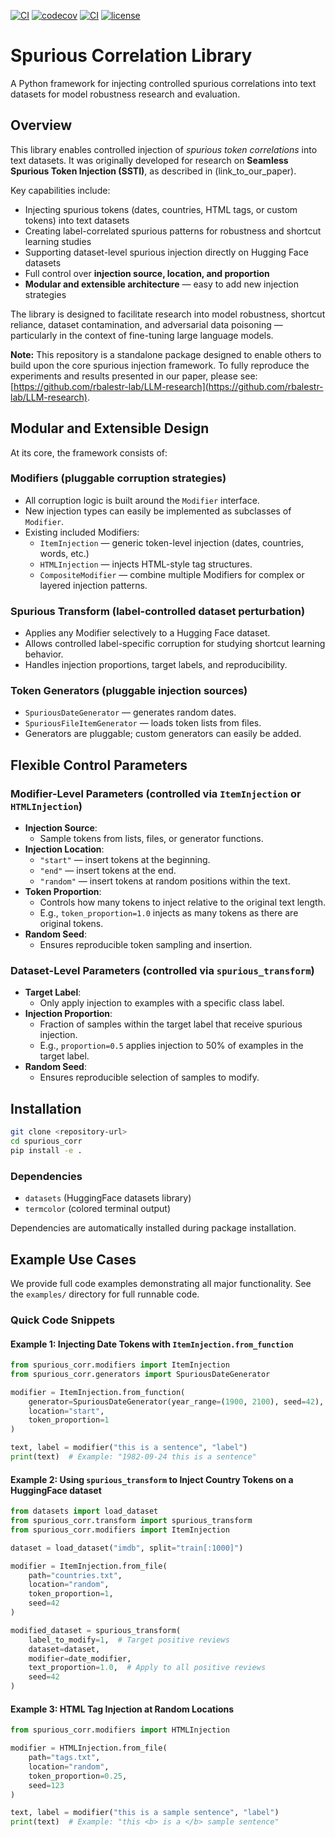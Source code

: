 [![CI](https://github.com/pradyut3501/spurious_corr/actions/workflows/ci.yml/badge.svg)](https://github.com/pradyut3501/spurious_corr/actions)
[![codecov](https://codecov.io/gh/pradyut3501/spurious_corr/branch/main/graph/badge.svg?token=YOUR_TOKEN)](https://codecov.io/gh/pradyut3501/spurious_corr)
[![CI](https://github.com/pradyut3501/spurious_corr/actions/workflows/ci.yml/badge.svg)](https://github.com/pradyut3501/spurious_corr/actions/workflows/ci.yml)
[![license](https://img.shields.io/github/license/pradyut3501/spurious_corr)](LICENSE)

# Spurious Correlation Library

A Python framework for injecting controlled spurious correlations into text datasets for model robustness research and evaluation.

## Overview

This library enables controlled injection of *spurious token correlations* into text datasets. It was originally developed for research on **Seamless Spurious Token Injection (SSTI)**, as described in (link_to_our_paper).

Key capabilities include:

- Injecting spurious tokens (dates, countries, HTML tags, or custom tokens) into text datasets
- Creating label-correlated spurious patterns for robustness and shortcut learning studies
- Supporting dataset-level spurious injection directly on Hugging Face datasets
- Full control over **injection source, location, and proportion**
- **Modular and extensible architecture** — easy to add new injection strategies

The library is designed to facilitate research into model robustness, shortcut reliance, dataset contamination, and adversarial data poisoning — particularly in the context of fine-tuning large language models.

**Note:** This repository is a standalone package designed to enable others to build upon the core spurious injection framework. To fully reproduce the experiments and results presented in our paper, please see: [https://github.com/rbalestr-lab/LLM-research](https://github.com/rbalestr-lab/LLM-research).

## Modular and Extensible Design

At its core, the framework consists of:

### Modifiers (pluggable corruption strategies)

- All corruption logic is built around the `Modifier` interface.
- New injection types can easily be implemented as subclasses of `Modifier`.
- Existing included Modifiers:
  - `ItemInjection` — generic token-level injection (dates, countries, words, etc.)
  - `HTMLInjection` — injects HTML-style tag structures.
  - `CompositeModifier` — combine multiple Modifiers for complex or layered injection patterns.

### Spurious Transform (label-controlled dataset perturbation)

- Applies any Modifier selectively to a Hugging Face dataset.
- Allows controlled label-specific corruption for studying shortcut learning behavior.
- Handles injection proportions, target labels, and reproducibility.

### Token Generators (pluggable injection sources)

- `SpuriousDateGenerator` — generates random dates.
- `SpuriousFileItemGenerator` — loads token lists from files.
- Generators are pluggable; custom generators can easily be added.

## Flexible Control Parameters

### Modifier-Level Parameters (controlled via `ItemInjection` or `HTMLInjection`)

- **Injection Source**:
  - Sample tokens from lists, files, or generator functions.
- **Injection Location**:
  - `"start"` — insert tokens at the beginning.
  - `"end"` — insert tokens at the end.
  - `"random"` — insert tokens at random positions within the text.
- **Token Proportion**:
  - Controls how many tokens to inject relative to the original text length.
  - E.g., `token_proportion=1.0` injects as many tokens as there are original tokens.
- **Random Seed**:
  - Ensures reproducible token sampling and insertion.

### Dataset-Level Parameters (controlled via `spurious_transform`)

- **Target Label**:
  - Only apply injection to examples with a specific class label.
- **Injection Proportion**:
  - Fraction of samples within the target label that receive spurious injection.
  - E.g., `proportion=0.5` applies injection to 50% of examples in the target label.
- **Random Seed**:
  - Ensures reproducible selection of samples to modify.

## Installation

```bash
git clone <repository-url>
cd spurious_corr
pip install -e .
```
### Dependencies

- `datasets` (HuggingFace datasets library)
- `termcolor` (colored terminal output)

Dependencies are automatically installed during package installation.

## Example Use Cases

We provide full code examples demonstrating all major functionality. See the `examples/` directory for full runnable code.

### Quick Code Snippets

#### Example 1: Injecting Date Tokens with `ItemInjection.from_function`

```python
from spurious_corr.modifiers import ItemInjection
from spurious_corr.generators import SpuriousDateGenerator

modifier = ItemInjection.from_function(
    generator=SpuriousDateGenerator(year_range=(1900, 2100), seed=42),
    location="start",
    token_proportion=1
)

text, label = modifier("this is a sentence", "label")
print(text)  # Example: "1982-09-24 this is a sentence"
```

#### Example 2: Using `spurious_transform` to Inject Country Tokens on a HuggingFace dataset

```python
from datasets import load_dataset
from spurious_corr.transform import spurious_transform
from spurious_corr.modifiers import ItemInjection

dataset = load_dataset("imdb", split="train[:1000]")

modifier = ItemInjection.from_file(
    path="countries.txt",
    location="random",
    token_proportion=1,
    seed=42
)

modified_dataset = spurious_transform(
    label_to_modify=1,  # Target positive reviews
    dataset=dataset,
    modifier=date_modifier,
    text_proportion=1.0,  # Apply to all positive reviews
    seed=42
)
```

#### Example 3: HTML Tag Injection at Random Locations

```python
from spurious_corr.modifiers import HTMLInjection

modifier = HTMLInjection.from_file(
    path="tags.txt",
    location="random",
    token_proportion=0.25,
    seed=123
)

text, label = modifier("this is a sample sentence", "label")
print(text)  # Example: "this <b> is a </b> sample sentence"
```
